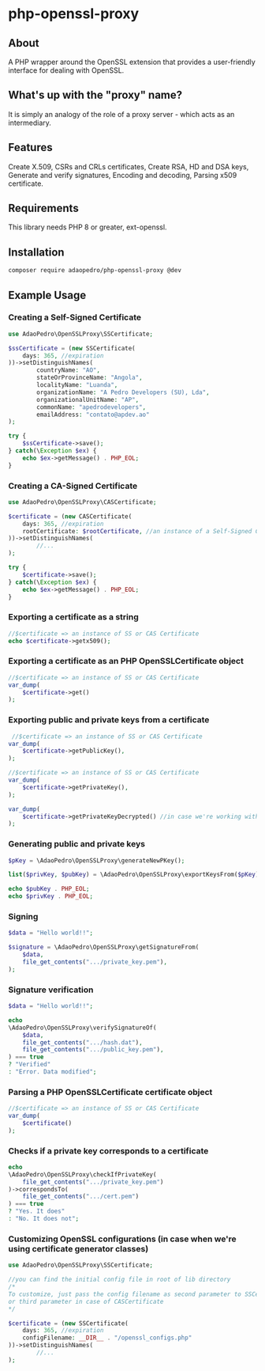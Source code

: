 # php-openssl-proxy

## About
A PHP wrapper around the OpenSSL extension that provides a user-friendly interface for dealing with OpenSSL.

## What's up with the "proxy" name?
It is simply an analogy of the role of a proxy server - which acts as an intermediary.

## Features
Create X.509, CSRs and CRLs certificates,
Create RSA, HD and DSA keys,
Generate and verify signatures,
Encoding and decoding,
Parsing x509 certificate.

## Requirements
This library needs PHP 8 or greater,
ext-openssl.

## Installation
```bash
composer require adaopedro/php-openssl-proxy @dev
```

## Example Usage

### Creating a Self-Signed Certificate

```php
use AdaoPedro\OpenSSLProxy\SSCertificate;

$ssCertificate = (new SSCertificate(
    days: 365, //expiration
))->setDistinguishNames(
        countryName: "AO",
        stateOrProvinceName: "Angola",
        localityName: "Luanda",
        organizationName: "A Pedro Developers (SU), Lda",
        organizationalUnitName: "AP",
        commonName: "apedrodevelopers",
        emailAddress: "contato@apdev.ao"
);

try {
    $ssCertificate->save();
} catch(\Exception $ex) {
    echo $ex->getMessage() . PHP_EOL;
}
```

### Creating a CA-Signed Certificate

```php
use AdaoPedro\OpenSSLProxy\CASCertificate;

$certificate = (new CASCertificate(
    days: 365, //expiration
    rootCertificate: $rootCertificate, //an instance of a Self-Signed Certificate, for example
))->setDistinguishNames(
        //...
);

try {
    $certificate->save();
} catch(\Exception $ex) {
    echo $ex->getMessage() . PHP_EOL;
}
```

### Exporting a certificate as a string

```php
//$certificate => an instance of SS or CAS Certificate
echo $certificate->getx509();
```

### Exporting a certificate as an PHP OpenSSLCertificate object
```php
//$certificate => an instance of SS or CAS Certificate
var_dump(
    $certificate->get()
);
```

### Exporting public and private keys from a certificate
```php
 //$certificate => an instance of SS or CAS Certificate
var_dump(
    $certificate->getPublicKey(),
);

//$certificate => an instance of SS or CAS Certificate
var_dump(
    $certificate->getPrivateKey(),
);

var_dump(
    $certificate->getPrivateKeyDecrypted() //in case we're working with encrypt_key
);
```

### Generating public and private keys

```php
$pKey = \AdaoPedro\OpenSSLProxy\generateNewPKey();

list($privKey, $pubKey) = \AdaoPedro\OpenSSLProxy\exportKeysFrom($pKey);

echo $pubKey . PHP_EOL;
echo $privKey . PHP_EOL;
```

### Signing

```php
$data = "Hello world!!";

$signature = \AdaoPedro\OpenSSLProxy\getSignatureFrom(
    $data,
    file_get_contents(".../private_key.pem"),
);
```

### Signature verification

```php
$data = "Hello world!!";

echo
\AdaoPedro\OpenSSLProxy\verifySignatureOf(
    $data,
    file_get_contents(".../hash.dat"),
    file_get_contents(".../public_key.pem"),
) === true
? "Verified"
: "Error. Data modified";
```

### Parsing a PHP OpenSSLCertificate certificate object

```php
//$certificate => an instance of SS or CAS Certificate
var_dump(
    $certificate()
);
```

### Checks if a private key corresponds to a certificate

```php
echo
\AdaoPedro\OpenSSLProxy\checkIfPrivateKey(
    file_get_contents(".../private_key.pem")
)->correspondsTo(
    file_get_contents(".../cert.pem")
) === true
? "Yes. It does"
: "No. It does not";
```

### Customizing OpenSSL configurations (in case when we're using certificate generator classes)

```php
use AdaoPedro\OpenSSLProxy\SSCertificate;

//you can find the initial config file in root of lib directory
/*
To customize, just pass the config filename as second parameter to SSCertificate constructor
or third parameter in case of CASCertificate
*/

$certificate = (new SSCertificate(
    days: 365, //expiration
    configFilename: __DIR__ . "/openssl_configs.php"
))->setDistinguishNames(
        //...
);
```